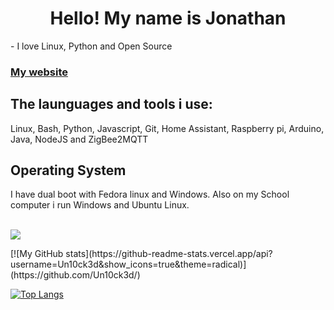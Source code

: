 <h1 align="center">Hello! My name is Jonathan</h1>

<p>
  - I love Linux, Python and Open Source
</p>

<h3><a href="https://jonathanwebsite.herokuapp.com">My website</a></h3>

<h2 align="left">The launguages and tools i use:</h2>
<p>Linux, Bash, Python, Javascript, Git, Home Assistant, Raspberry pi, Arduino, Java, NodeJS and ZigBee2MQTT</p>

<h2>Operating System</h2>
I have dual boot with Fedora linux and Windows.
Also on my School computer i run Windows and Ubuntu Linux.
<br/><br/>

<p><img src="https://github-readme-stats.vercel.app/api?username=Un10ck3d&show_icons=true&theme=radical"/></p>
[![My GitHub stats](https://github-readme-stats.vercel.app/api?username=Un10ck3d&show_icons=true&theme=radical)](https://github.com/Un10ck3d/)

[![Top Langs](https://github-readme-stats.vercel.app/api/top-langs/?username=Un10ck3d&theme=radical)](https://github.com/Un10ck3d/)
